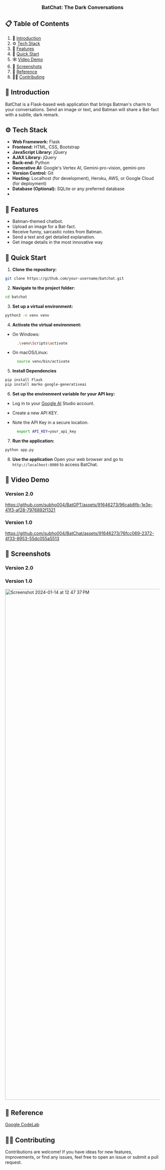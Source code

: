   <h3 align="center">BatChat: The Dark Conversations</h3>

## 📋 <a name="table">Table of Contents</a>

1. 🤖 [Introduction](#introduction)
2. ⚙️ [Tech Stack](#tech-stack)
3. 🔋 [Features](#features)
4. 🤸 [Quick Start](#quick-start)
5. 🕸️ [Video Demo](#video)
6. 🔗 [Screenshots](#image)
7. 📖 [Reference](#reference)
8. 💁🏽 [Contributing](#contribute)

## <a name="introduction">🤖 Introduction</a>
BatChat is a Flask-based web application that brings Batman's charm to your conversations. Send an image or text, and Batman will share a Bat-fact with a subtle, dark remark.

## <a name="tech-stack">⚙️ Tech Stack</a>

- **Web Framework:** Flask
- **Frontend:** HTML, CSS, Bootstrap
- **JavaScript Library:** jQuery
- **AJAX Library:** jQuery
- **Back-end:** Python
- **Generative AI:** Google's Vertex AI, Gemini-pro-vision, gemini-pro
- **Version Control:** Git
- **Hosting:** Localhost (for development), Heroku, AWS, or Google Cloud (for deployment)
- **Database (Optional):** SQLite or any preferred database
- 
## <a name="features">🔋 Features</a>

- Batman-themed chatbot.
- Upload an image for a Bat-fact.
- Receive funny, sarcastic notes from Batman.
- Send a text and get detailed explanation.
- Get image details in the most innovative way

## <a name="quick-start">🤸 Quick Start</a>

1. **Clone the repository:**

```bash
git clone https://github.com/your-username/batchat.git
```

2. **Navigate to the project folder:**

```bash
cd batchat
```

3. **Set up a virtual environment:**

```bash
python3 -m venv venv
```

4. **Activate the virtual environment:**

- On Windows:

  ```bash
    .\venv\Scripts\activate
  ```

- On macOS/Linux:

  ```bash
    source venv/bin/activate
  ```

5. **Install Dependencies**

```bash
pip install Flask
pip install marko google-generativeai
```

6. **Set up the environment variable for your API key:**

- Log in to your [Google AI](https://makersuite.google.com/) Studio account.
- Create a new API KEY.
- Note the API Key in a secure location.


  ```bash
    export API_KEY=your_api_key
  ```

7. **Run the application:**

```bash
python app.py
````

8. **Use the application**
Open your web browser and go to ```http://localhost:8080``` to access BatChat.

## <a name="video"> 🎥 Video Demo</a>

### Version 2.0


https://github.com/subho004/BatGPT/assets/91646273/96cab8fb-1e3e-41f3-af28-7976892f1321



### Version 1.0
https://github.com/subho004/BatChat/assets/91646273/76fcc069-2372-4f33-8953-55dc055a5513



## <a name="image">📱 Screenshots</a>

### Version 2.0



### Version 1.0
<img width="1663" alt="Screenshot 2024-01-14 at 12 47 37 PM" src="https://github.com/subho004/BatChat/assets/91646273/48f9ece6-2b4b-40a5-94d1-f944a90346d8">

## <a name="reference">📖 Reference</a>

[Google CodeLab
](https://xprilion.com/codelab/gemini-pro-vision-multimodal-python-flask-generative-ai-example/#0)
## <a name="contribute">💁🏽 Contributing</a>

Contributions are welcome! If you have ideas for new features, improvements, or find any issues, feel free to open an issue or submit a pull request.










